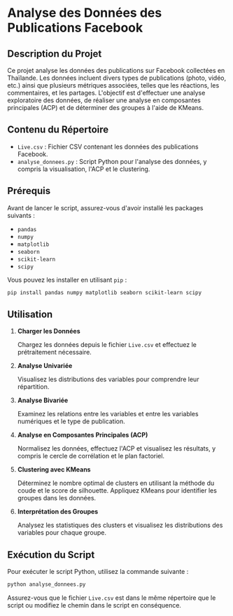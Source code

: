 # Analyse des Données des Publications Facebook

## Description du Projet

Ce projet analyse les données des publications sur Facebook collectées en Thaïlande. Les données incluent divers types de publications (photo, vidéo, etc.) ainsi que plusieurs métriques associées, telles que les réactions, les commentaires, et les partages. L'objectif est d'effectuer une analyse exploratoire des données, de réaliser une analyse en composantes principales (ACP) et de déterminer des groupes à l'aide de KMeans.

## Contenu du Répertoire

- `Live.csv` : Fichier CSV contenant les données des publications Facebook.
- `analyse_donnees.py` : Script Python pour l'analyse des données, y compris la visualisation, l'ACP et le clustering.

## Prérequis

Avant de lancer le script, assurez-vous d'avoir installé les packages suivants :

- `pandas`
- `numpy`
- `matplotlib`
- `seaborn`
- `scikit-learn`
- `scipy`

Vous pouvez les installer en utilisant `pip` :

```bash
pip install pandas numpy matplotlib seaborn scikit-learn scipy
```

## Utilisation

1. **Charger les Données**

   Chargez les données depuis le fichier `Live.csv` et effectuez le prétraitement nécessaire.

2. **Analyse Univariée**

   Visualisez les distributions des variables pour comprendre leur répartition.

3. **Analyse Bivariée**

   Examinez les relations entre les variables et entre les variables numériques et le type de publication.

4. **Analyse en Composantes Principales (ACP)**

   Normalisez les données, effectuez l'ACP et visualisez les résultats, y compris le cercle de corrélation et le plan factoriel.

5. **Clustering avec KMeans**

   Déterminez le nombre optimal de clusters en utilisant la méthode du coude et le score de silhouette. Appliquez KMeans pour identifier les groupes dans les données.

6. **Interprétation des Groupes**

   Analysez les statistiques des clusters et visualisez les distributions des variables pour chaque groupe.

## Exécution du Script

Pour exécuter le script Python, utilisez la commande suivante :

```bash
python analyse_donnees.py
```

Assurez-vous que le fichier `Live.csv` est dans le même répertoire que le script ou modifiez le chemin dans le script en conséquence.

